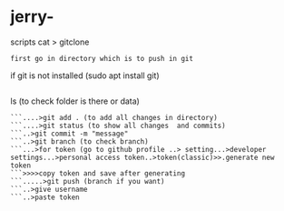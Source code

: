 # jerry-
scripts
cat > gitclone
```
first go in directory which is to push in git
```
if git is not installed (sudo apt install git)
```........>git clone <link>  (link from github site code section https link)
```
ls (to check folder is there or data)
```....>git switch branch name (to change branch)       
```....>git add . (to add all changes in directory)
```....>git status (to show all changes  and commits)
```..>git commit -m "message"
```..>git branch (to check branch)
```...>for token (go to github profile ..> setting...>developer settings...>personal access token..>token(classic)>>.generate new token
```>>>>copy token and save after generating
```.....>git push (branch if you want)
```..>give username
```..>paste token 
